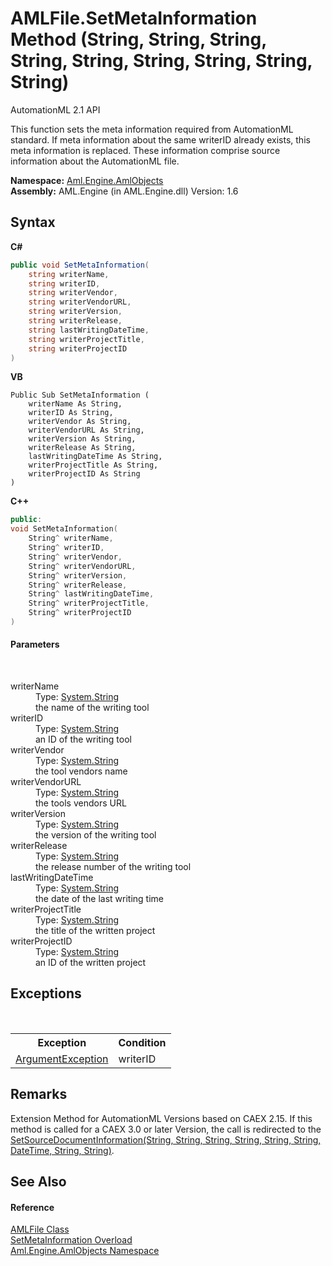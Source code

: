# AMLFile.SetMetaInformation Method (String, String, String, String, String, String, String, String, String)
AutomationML 2.1 API 

This function sets the meta information required from AutomationML standard. If meta information about the same writerID already exists, this meta information is replaced. These information comprise source information about the AutomationML file.

**Namespace:**&nbsp;<a href="N_Aml_Engine_AmlObjects">Aml.Engine.AmlObjects</a><br />**Assembly:**&nbsp;AML.Engine (in AML.Engine.dll) Version: 1.6

## Syntax

**C#**<br />
``` C#
public void SetMetaInformation(
	string writerName,
	string writerID,
	string writerVendor,
	string writerVendorURL,
	string writerVersion,
	string writerRelease,
	string lastWritingDateTime,
	string writerProjectTitle,
	string writerProjectID
)
```

**VB**<br />
``` VB
Public Sub SetMetaInformation ( 
	writerName As String,
	writerID As String,
	writerVendor As String,
	writerVendorURL As String,
	writerVersion As String,
	writerRelease As String,
	lastWritingDateTime As String,
	writerProjectTitle As String,
	writerProjectID As String
)
```

**C++**<br />
``` C++
public:
void SetMetaInformation(
	String^ writerName, 
	String^ writerID, 
	String^ writerVendor, 
	String^ writerVendorURL, 
	String^ writerVersion, 
	String^ writerRelease, 
	String^ lastWritingDateTime, 
	String^ writerProjectTitle, 
	String^ writerProjectID
)
```


#### Parameters
&nbsp;<dl><dt>writerName</dt><dd>Type: <a href="https://docs.microsoft.com/dotnet/api/system.string" target="_parent" rel="noopener noreferrer">System.String</a><br />the name of the writing tool</dd><dt>writerID</dt><dd>Type: <a href="https://docs.microsoft.com/dotnet/api/system.string" target="_parent" rel="noopener noreferrer">System.String</a><br />an ID of the writing tool</dd><dt>writerVendor</dt><dd>Type: <a href="https://docs.microsoft.com/dotnet/api/system.string" target="_parent" rel="noopener noreferrer">System.String</a><br />the tool vendors name</dd><dt>writerVendorURL</dt><dd>Type: <a href="https://docs.microsoft.com/dotnet/api/system.string" target="_parent" rel="noopener noreferrer">System.String</a><br />the tools vendors URL</dd><dt>writerVersion</dt><dd>Type: <a href="https://docs.microsoft.com/dotnet/api/system.string" target="_parent" rel="noopener noreferrer">System.String</a><br />the version of the writing tool</dd><dt>writerRelease</dt><dd>Type: <a href="https://docs.microsoft.com/dotnet/api/system.string" target="_parent" rel="noopener noreferrer">System.String</a><br />the release number of the writing tool</dd><dt>lastWritingDateTime</dt><dd>Type: <a href="https://docs.microsoft.com/dotnet/api/system.string" target="_parent" rel="noopener noreferrer">System.String</a><br />the date of the last writing time</dd><dt>writerProjectTitle</dt><dd>Type: <a href="https://docs.microsoft.com/dotnet/api/system.string" target="_parent" rel="noopener noreferrer">System.String</a><br />the title of the written project</dd><dt>writerProjectID</dt><dd>Type: <a href="https://docs.microsoft.com/dotnet/api/system.string" target="_parent" rel="noopener noreferrer">System.String</a><br />an ID of the written project</dd></dl>

## Exceptions
&nbsp;<table><tr><th>Exception</th><th>Condition</th></tr><tr><td><a href="https://docs.microsoft.com/dotnet/api/system.argumentexception" target="_parent" rel="noopener noreferrer">ArgumentException</a></td><td>writerID</td></tr></table>

## Remarks
Extension Method for AutomationML Versions based on CAEX 2.15. If this method is called for a CAEX 3.0 or later Version, the call is redirected to the <a href="M_Aml_Engine_AmlObjects_AMLFile_SetSourceDocumentInformation">SetSourceDocumentInformation(String, String, String, String, String, String, DateTime, String, String)</a>.

## See Also


#### Reference
<a href="T_Aml_Engine_AmlObjects_AMLFile">AMLFile Class</a><br /><a href="Overload_Aml_Engine_AmlObjects_AMLFile_SetMetaInformation">SetMetaInformation Overload</a><br /><a href="N_Aml_Engine_AmlObjects">Aml.Engine.AmlObjects Namespace</a><br />